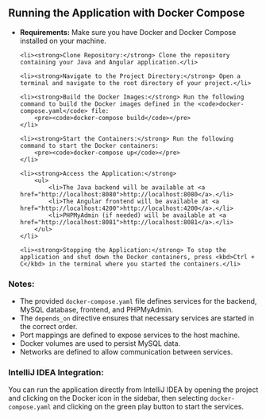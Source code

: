 <h2>Running the Application with Docker Compose</h2>

<ul>
    <li><strong>Requirements:</strong> Make sure you have Docker and Docker Compose installed on your machine.</li>
    
    <li><strong>Clone Repository:</strong> Clone the repository containing your Java and Angular application.</li>
    
    <li><strong>Navigate to the Project Directory:</strong> Open a terminal and navigate to the root directory of your project.</li>
    
    <li><strong>Build the Docker Images:</strong> Run the following command to build the Docker images defined in the <code>docker-compose.yaml</code> file:
        <pre><code>docker-compose build</code></pre>
    </li>
    
    <li><strong>Start the Containers:</strong> Run the following command to start the Docker containers:
        <pre><code>docker-compose up</code></pre>
    </li>
    
    <li><strong>Access the Application:</strong>
        <ul>
            <li>The Java backend will be available at <a href="http://localhost:8080">http://localhost:8080</a>.</li>
            <li>The Angular frontend will be available at <a href="http://localhost:4200">http://localhost:4200</a>.</li>
            <li>PHPMyAdmin (if needed) will be available at <a href="http://localhost:8081">http://localhost:8081</a>.</li>
        </ul>
    </li>
    
    <li><strong>Stopping the Application:</strong> To stop the application and shut down the Docker containers, press <kbd>Ctrl + C</kbd> in the terminal where you started the containers.</li>
</ul>

<h3>Notes:</h3>

<ul>
    <li>The provided <code>docker-compose.yaml</code> file defines services for the backend, MySQL database, frontend, and PHPMyAdmin.</li>
    <li>The <code>depends_on</code> directive ensures that necessary services are started in the correct order.</li>
    <li>Port mappings are defined to expose services to the host machine.</li>
    <li>Docker volumes are used to persist MySQL data.</li>
    <li>Networks are defined to allow communication between services.</li>
</ul>

<h3>IntelliJ IDEA Integration:</h3>

<p>You can run the application directly from IntelliJ IDEA by opening the project and clicking on the Docker icon in the sidebar, then selecting <code>docker-compose.yaml</code> and clicking on the green play button to start the services.</p>
